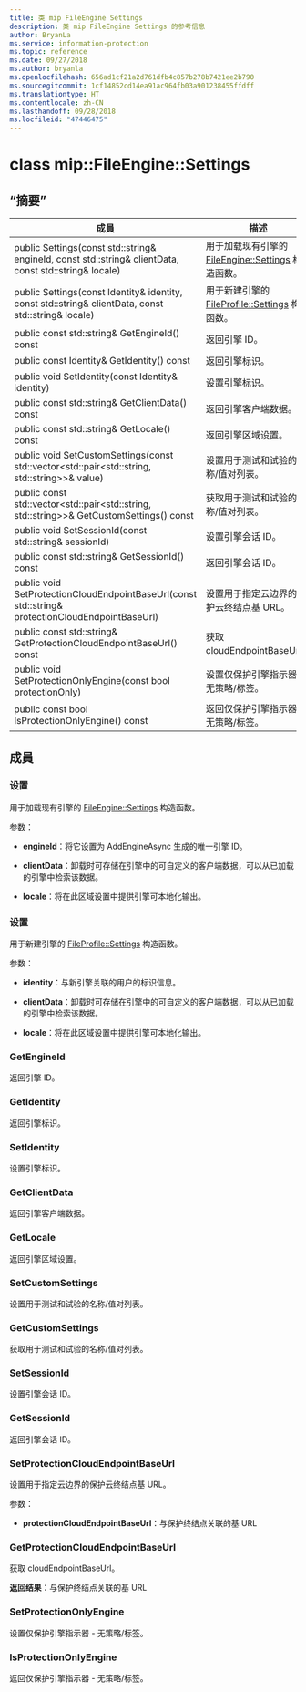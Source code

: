 ```yaml
---
title: 类 mip FileEngine Settings
description: 类 mip FileEngine Settings 的参考信息
author: BryanLa
ms.service: information-protection
ms.topic: reference
ms.date: 09/27/2018
ms.author: bryanla
ms.openlocfilehash: 656ad1cf21a2d761dfb4c857b278b7421ee2b790
ms.sourcegitcommit: 1cf14852cd14ea91ac964fb03a901238455ffdff
ms.translationtype: HT
ms.contentlocale: zh-CN
ms.lasthandoff: 09/28/2018
ms.locfileid: "47446475"
---
```

# <a name="class-mipfileenginesettings"></a>class mip::FileEngine::Settings 
  
## <a name="summary"></a>“摘要”
 成員                        | 描述                                
--------------------------------|---------------------------------------------
 public Settings(const std::string& engineId, const std::string& clientData, const std::string& locale)  |  用于加载现有引擎的 [FileEngine::Settings](class_mip_fileengine_settings.md) 构造函数。
 public Settings(const Identity& identity, const std::string& clientData, const std::string& locale)  |  用于新建引擎的 [FileProfile::Settings](class_mip_fileprofile_settings.md) 构造函数。
 public const std::string& GetEngineId() const  |  返回引擎 ID。
 public const Identity& GetIdentity() const  |  返回引擎标识。
 public void SetIdentity(const Identity& identity)  |  设置引擎标识。
 public const std::string& GetClientData() const  |  返回引擎客户端数据。
 public const std::string& GetLocale() const  |  返回引擎区域设置。
public void SetCustomSettings(const std::vector<std::pair<std::string, std::string>>& value)  |  设置用于测试和试验的名称/值对列表。
public const std::vector<std::pair<std::string, std::string>>& GetCustomSettings() const  |  获取用于测试和试验的名称/值对列表。
 public void SetSessionId(const std::string& sessionId)  |  设置引擎会话 ID。
 public const std::string& GetSessionId() const  |  返回引擎会话 ID。
 public void SetProtectionCloudEndpointBaseUrl(const std::string& protectionCloudEndpointBaseUrl)  |  设置用于指定云边界的保护云终结点基 URL。
 public const std::string& GetProtectionCloudEndpointBaseUrl() const  |  获取 cloudEndpointBaseUrl。
 public void SetProtectionOnlyEngine(const bool protectionOnly)  |  设置仅保护引擎指示器 - 无策略/标签。
 public const bool IsProtectionOnlyEngine() const  |  返回仅保护引擎指示器 - 无策略/标签。
  
## <a name="members"></a>成員
  
### <a name="settings"></a>设置
用于加载现有引擎的 [FileEngine::Settings](class_mip_fileengine_settings.md) 构造函数。

参数：  
* **engineId**：将它设置为 AddEngineAsync 生成的唯一引擎 ID。 


* **clientData**：卸载时可存储在引擎中的可自定义的客户端数据，可以从已加载的引擎中检索该数据。 


* **locale**：将在此区域设置中提供引擎可本地化输出。


  
### <a name="settings"></a>设置
用于新建引擎的 [FileProfile::Settings](class_mip_fileprofile_settings.md) 构造函数。

参数：  
* **identity**：与新引擎关联的用户的标识信息。 


* **clientData**：卸载时可存储在引擎中的可自定义的客户端数据，可以从已加载的引擎中检索该数据。 


* **locale**：将在此区域设置中提供引擎可本地化输出。


  
### <a name="getengineid"></a>GetEngineId
返回引擎 ID。
  
### <a name="getidentity"></a>GetIdentity
返回引擎标识。
  
### <a name="setidentity"></a>SetIdentity
设置引擎标识。
  
### <a name="getclientdata"></a>GetClientData
返回引擎客户端数据。
  
### <a name="getlocale"></a>GetLocale
返回引擎区域设置。
  
### <a name="setcustomsettings"></a>SetCustomSettings
设置用于测试和试验的名称/值对列表。
  
### <a name="getcustomsettings"></a>GetCustomSettings
获取用于测试和试验的名称/值对列表。
  
### <a name="setsessionid"></a>SetSessionId
设置引擎会话 ID。
  
### <a name="getsessionid"></a>GetSessionId
返回引擎会话 ID。
  
### <a name="setprotectioncloudendpointbaseurl"></a>SetProtectionCloudEndpointBaseUrl
设置用于指定云边界的保护云终结点基 URL。

参数：  
* **protectionCloudEndpointBaseUrl**：与保护终结点关联的基 URL


  
### <a name="getprotectioncloudendpointbaseurl"></a>GetProtectionCloudEndpointBaseUrl
获取 cloudEndpointBaseUrl。

  
**返回结果**：与保护终结点关联的基 URL
  
### <a name="setprotectiononlyengine"></a>SetProtectionOnlyEngine
设置仅保护引擎指示器 - 无策略/标签。
  
### <a name="isprotectiononlyengine"></a>IsProtectionOnlyEngine
返回仅保护引擎指示器 - 无策略/标签。